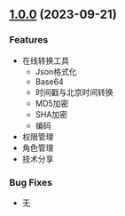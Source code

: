 ## [1.0.0](https://github.com/imc-ux/AdvancedReact/releases/tag/v1.0.0) (2023-09-21)
### Features
- 在线转换工具
  - Json格式化
  - Base64
  - 时间戳与北京时间转换
  - MD5加密
  - SHA加密
  - 编码
- 权限管理
- 角色管理
- 技术分享

### Bug Fixes
- 无